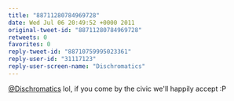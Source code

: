 ```yaml
---
title: "88711280784969728"
date: Wed Jul 06 20:49:52 +0000 2011
original-tweet-id: "88711280784969728"
retweets: 0
favorites: 0
reply-tweet-id: "88710759995023361"
reply-user-id: "31117123"
reply-user-screen-name: "Dischromatics"
---
```

<a href="https://twitter.com/Dischromatics">@Dischromatics</a> lol, if you come by the civic we'll happily accept :P
